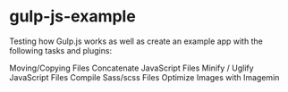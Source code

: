# gulp-js-example

Testing how Gulp.js works as well as create an example app with the following tasks and plugins:

Moving/Copying Files
Concatenate JavaScript Files
Minify / Uglify JavaScript Files
Compile Sass/scss Files
Optimize Images with Imagemin
